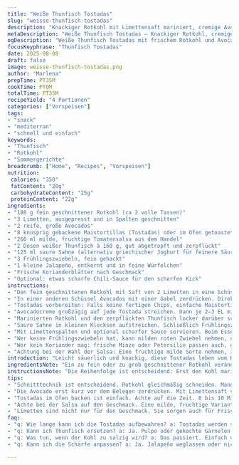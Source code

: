 ```yaml
---
title: "Weiße Thunfisch Tostadas"
slug: "weisse-thunfisch-tostadas"
description: "Knackiger Rotkohl mit Limettensaft mariniert, cremige Avocado mit einem Hauch Zitrus, Thunfisch aus der Dose locker zerpflückt und mit frischer Salsa belegt auf knusprig getoasteten Maistortillas. Grüner Frühlingszwiebel, Jalapeño und Koriander geben Würze, Sauerrahm rundet ab. Eine mexikanisch inspirierte Vorspeise oder Hauptgericht, bei dem die Zutaten frisch wirken sollen. Optimale Balance zwischen Säure, Schärfe und Texturen. Am besten kalt servieren, kleine Schärfewolke möglich, daher vorsichtig dosieren."
metaDescription: "Weiße Thunfisch Tostadas – Knackiger Rotkohl, cremige Avocado, Thunfisch auf knusprigen Tortillas. Perfekt als leichte Vorspeise oder Hauptgericht."
ogDescription: "Weiße Thunfisch Tostadas mit frischem Rotkohl und Avocado – die perfekte Mischung aus Geschmack und Textur. Ein Genuss für alle Feinschmecker."
focusKeyphrase: "Thunfisch Tostadas"
date: 2025-08-08
draft: false
image: weisse-thunfisch-tostadas.png
author: "Marlena"
prepTime: PT35M
cookTime: PT0M
totalTime: PT35M
recipeYield: "4 Portionen"
categories: ["Vorspeisen"]
tags:
- "snack"
- "mediterran"
- "schnell und einfach"
keywords:
- "Thunfisch"
- "Rotkohl"
- "Sommergerichte"
breadcrumb: ["Home", "Recipes", "Vorspeisen"]
nutrition: 
 calories: "350"
 fatContent: "20g"
 carbohydrateContent: "25g"
 proteinContent: "22g"
ingredients:
- "180 g fein geschnittener Rotkohl (ca 2 volle Tassen)"
- "3 Limetten, ausgepresst und in Spalten geschnitten"
- "2 reife, große Avocados"
- "8 knusprig gebackene Maistortillas (Tostadas) oder im Ofen getoastet"
- "260 ml milde, fruchtige Tomatensalsa aus dem Handel"
- "2 Dosen weißer Thunfisch à 160 g, gut abgetropft und zerpflückt"
- "125 ml saure Sahne (alternativ griechischer Joghurt für feinere Säure)"
- "3 Frühlingszwiebeln, fein gehackt"
- "1 kleine Jalapeño, entkernt und in feine Würfelchen"
- "Frische Korianderblätter nach Geschmack"
- "Optional: etwas scharfe Chili-Sauce für den scharfen Kick"
instructions:
- "Den fein geschnittenen Rotkohl mit Saft von 2 Limetten in eine Schüssel geben; kräftig salzen und pfeffern. Bei Zimmertemperatur 12–15 Minuten ziehen lassen, bis der Kohl leicht welkt aber noch Biss hat; überschüssige Flüssigkeit abgießen. Wichtig, der Kohl darf nicht matschig sein, sondern knackig, um Texturkontraste zu bewahren."
- "In einer anderen Schüssel Avocados mit einer Gabel zerdrücken. Direkt den Saft von 1 halben Limette untermischen, damit die Avocado nicht braun wird. Abschmecken mit Salz und etwas Pfeffer. Wenn Avocado zu weich ist, lieber kalt stellen, bevor auf die Tortillas verteilt wird. Die restliche Limette in Spalten schneiden, für frische Säure beim Servieren."
- "Tostadas vorbereiten: Falls keine fertigen Chips, einfache Maistortillas mit etwas Öl bestreichen, bei 180 Grad im Ofen 8–10 Minuten backen bis sie knusprig und goldgelb sind. Nie zu lange, sonst werden sie zu hart oder brechen beim Belegen auseinander."
- "Avocadocreme großzügig auf jede Tostada streichen. Dann je 2–3 EL milde Salsa darüber verteilen, nicht zu nah am Rand wegen Feuchtigkeit."
- "Marinierten Rotkohl und den zerpflückten Thunfisch locker darüber schichten. Thunfisch nicht zu lange drücken, sonst verliert er Struktur und wird matschig."
- "Saure Sahne in kleinen Klecksen aufstreichen. Schließlich Frühlingszwiebel, Jalapeño-Würfelchen und frisch gezupfte Korianderblätter darüber verteilen. Nicht vorsichtig sein, die Schärfe der Jalapeño belebt das Gericht, aber Dosierung je nach Geschmack."
- "Mit Limettenspalten und optional scharfer Sauce servieren. Beim Essen Limettensaft großzügig hinzufügen, das bringt alle Komponenten zum Leben. Meist besser kalt genießen, damit die Tostadas nicht durchweichen."
- "Wer keine Frühlingszwiebeln hat, kann milden roten Zwiebel nehmen, dann aber in sehr feine Ringe schneiden, ansonsten wird zu scharf. Thunfisch kann notfalls durch fein zerteilten Pulpo oder gekochte Garnelen ersetzt werden. Die Mischung trotzdem luftig halten."
- "Wer kein Koriander mag: frische Minze oder Petersilie passen auch, geben allerdings eine andere Frische."
- "Achtung bei der Wahl der Salsa: Eine fruchtige milde Sorte nehmen, zu scharfe übertönen sonst die feine Avokadonote und den Kohl."
introduction: "Leicht säuerlich und knackig, diese Tostadas leben vom Kontrast zwischen rohem Rotkohl, cremiger Avocado und saftigem Thunfisch. In meinen Versuchen haben sich ca. 15 Minuten Marinierzeit für den Kohl bewährt – zu kurz schmeckt er stachlig, zu lang wird er matschig. Das Zusammenspiel der Zutaten ist sensibel; vor allem der Limettensaft muss frisch sein, sonst fehlt die Frische, ebenso soll die Salsa eher mild sein, um die anderen Aromen nicht zu erdrücken. Ich empfehle, die Tostadas erst kurz vor dem Servieren zu belegen, sonst weichen sie schnell durch. Temperatur und Textur sind da entscheidend. Die leichte Schärfe der Jalapeño setzt der Frische eine spannende Note entgegen, perfekt wenn man Abwechslung zum klassischen Thunfischsalat sucht. Für den schnellen Snack oder auch als leichtes Hauptgericht, das rustikal und ungezwungen wirkt."
ingredientsNote: "Ein zu fein oder zu grob geschnittener Rotkohl verändert die Textur extrem – ich nehme dafür eine Mandoline oder ein scharfes Messer, damit jedes Stück etwa gleich groß ist und die Marinade gut einziehen kann. Avocados sollten reif sein, aber nicht matschig – wenn sie zu weich sind, arbeitet die Masse sich nicht gut auf den Tostadas verteilen, zudem färbt sie sich schnell braun. Beim Thunfisch nehme ich gern Dosen ohne Öl, lieber in eigenem Saft, so bleibt die Mischung leicht und locker. Die Wahl der Salsa beeinflusst stark das Gesamterlebnis; falls zu scharf, kann man sie mit etwas Tomatenmark und Wasser mildern. Alternativ griechischer Joghurt anstelle der sauren Sahne geht auch, gibt eine mildere Säure ohne das Fett."
instructionsNote: "Die Reihenfolge ist entscheidend: Erst den Kohl marinieren, ruhig etwas mehr Salz nehmen – Salz zieht Wasser raus und macht den Kohl mürber; abgießen nicht vergessen, sonst wird die Tostada zu feucht. Die Avocado erst kurz vor dem Belegen zerdrücken und mit Limettensaft vermischen, damit sie sich nicht verfärbt. Die Tostadas oder Maistortillas können vorbereitet werden, doch erst kurz vor dem Belegen aus dem Ofen holen; so bleiben sie stabil und schmackhaft. Beim Schichten darauf achten, dass die Salsa nicht zu flüssig ist, sonst saugt sich der Boden voll. Der Thunfisch wird nur leicht untergehoben, nicht zu stark gedrückt, um die Textur zu bewahren. Für einen frischen Farbkontrast am Ende Zwiebeln, Chili und Kräuter drauf – nicht zu früh, sonst verlieren sie an Aroma. Kleine Schärfewolken beim Verzehr sind normal, wer empfindlich ist, lässt den Jalapeño weg oder bietet eine milde Salsa an."
tips:
- "Schnitttechnik ist entscheidend. Rotkohl gleichmäßig schneiden. Mandoline geht gut. Das bewahrt Textur. Wenn zu grob, schmeckt es holprig. Zu fein macht es matschig. Das Auge isst mit."
- "Die Avocado erst kurz vor dem Belegen zerdrücken. Mit Limettensaft vermischen. Sonst wird sie braun. Zu reife Avocados lassen sich nicht gut verteilen. Hält sie kühl bis zum Ende."
- "Tostadas im Ofen backen ist einfach. Achte auf die Zeit. 8 bis 10 Minuten bei 180 Grad. Nicht zu lange, sonst wird es zu hart. Wichtig, sie bleiben knusprig und stabil."
- "Achte bei der Salsa auf den Geschmack. Eine milde, fruchtige Variante passt gut. Zu scharfe Salsa übertönt die Aromen. Manchmal die Salsa mit Wasser verdünnen, falls nötig."
- "Limetten sind nicht nur für den Geschmack. Sie sorgen auch für Frische. Immer frische Limetten nutzen. Die Spalten am Ende auf die Tostadas geben, bevor du servierst."
faq:
- "q: Wie lange kann ich die Tostadas aufbewahren? a: Tostadas werden schnell weich. Bis zu 2 Stunden abgedeckt. Aber lieber frisch belegen und gleich servieren. Am besten nicht aufbewahren."
- "q: Kann ich Thunfisch ersetzen? a: Ja. Pulpo oder gekochte Garnelen sind gute Alternativen. Behalte eine lockere Textur im Kopf. Thunfisch aus Dose ist oft in eigenem Saft besser."
- "q: Was tun, wenn der Kohl zu salzig wird? a: Das passiert. Einfach unter kaltem Wasser abspülen. Abtropfen lassen. Dann vorsichtig nachsalzen. So bleibt es knackig und frisch."
- "q: Kann ich die Schärfe anpassen? a: Ja. Jalapeño weglassen oder nicht entkernen. Für weniger Schärfe, milden roten Zwiebel nutzen. Hilft die Aromen anpassen."

---
```

